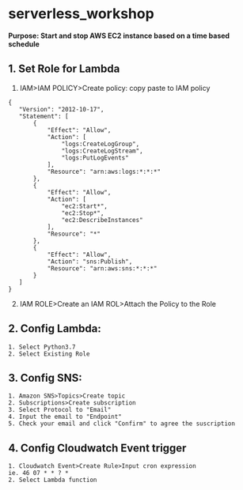 # serverless_workshop

**Purpose: Start and stop AWS EC2 instance based on a time based schedule**

## 1. Set Role for Lambda
1. IAM>IAM POLICY>Create policy:
	copy paste to IAM policy
 ```
{
    "Version": "2012-10-17",
    "Statement": [
        {
            "Effect": "Allow",
            "Action": [
                "logs:CreateLogGroup",
                "logs:CreateLogStream",
                "logs:PutLogEvents"
            ],
            "Resource": "arn:aws:logs:*:*:*"
        },
        {
            "Effect": "Allow",
            "Action": [
                "ec2:Start*",
                "ec2:Stop*",
                "ec2:DescribeInstances"
            ],
            "Resource": "*"
        },
        {
            "Effect": "Allow",
            "Action": "sns:Publish",
            "Resource": "arn:aws:sns:*:*:*"
        }
    ]
}
 ```


2. IAM ROLE>Create an IAM ROL>Attach the Policy to the Role

## 2. Config Lambda:
	1. Select Python3.7
	2. Select Existing Role
## 3. Config SNS:
  	1. Amazon SNS>Topics>Create topic
  	2. Subscriptions>Create subscription
  	3. Select Protocol to "Email"
  	4. Input the email to "Endpoint"
  	5. Check your email and click "Confirm" to agree the suscription
  
## 4. Config Cloudwatch Event trigger
	1. Cloudwatch Event>Create Rule>Input cron expression
	ie. 46 07 * * ? *
	2. Select Lambda function
 
